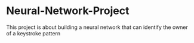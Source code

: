 # Neural-Network-Project
This project is about building a neural network that can identify the owner of a keystroke pattern
